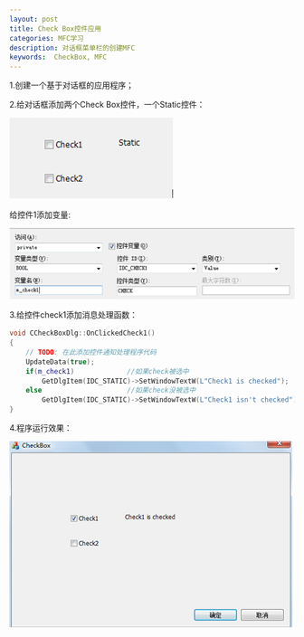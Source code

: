 ```yaml
---
layout: post 
title: Check Box控件应用
categories: MFC学习
description: 对话框菜单栏的创建MFC
keywords:  CheckBox, MFC
---
```


1.创建一个基于对话框的应用程序；

2.给对话框添加两个Check Box控件，一个Static控件：

![](/images/posts/MFC/18.png)

给控件1添加变量:

![](/images/posts/MFC/19.png)

3.给控件check1添加消息处理函数：

```cpp
void CCheckBoxDlg::OnClickedCheck1()
{
	// TODO: 在此添加控件通知处理程序代码
	UpdateData(true);
	if(m_check1)             //如果check被选中
		GetDlgItem(IDC_STATIC)->SetWindowTextW(L"Check1 is checked");
	else                     //如果check没被选中
	    GetDlgItem(IDC_STATIC)->SetWindowTextW(L"Check1 isn't checked");
}
```

4.程序运行效果：

![](/images/posts/MFC/20.png)